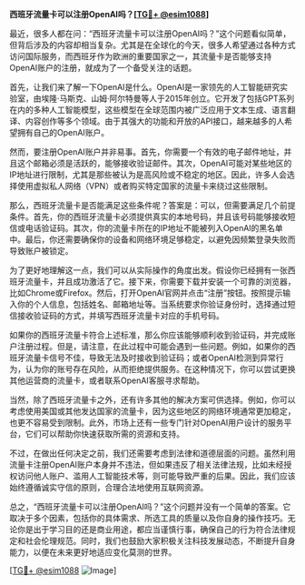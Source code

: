 **西班牙流量卡可以注册OpenAI吗？[[TG💪+ @esim1088](https://t.me/s/esim1088)]**

最近，很多人都在问：“西班牙流量卡可以注册OpenAI吗？”这个问题看似简单，但背后涉及的内容却相当复杂。尤其是在全球化的今天，很多人希望通过各种方式访问国际服务，而西班牙作为欧洲的重要国家之一，其流量卡是否能够支持OpenAI账户的注册，就成为了一个备受关注的话题。

首先，让我们来了解一下OpenAI是什么。OpenAI是一家领先的人工智能研究实验室，由埃隆·马斯克、山姆·阿尔特曼等人于2015年创立。它开发了包括GPT系列在内的多种人工智能模型，这些模型在全球范围内被广泛应用于文本生成、语言翻译、内容创作等多个领域。由于其强大的功能和开放的API接口，越来越多的人希望拥有自己的OpenAI账户。

然而，要注册OpenAI账户并非易事。首先，你需要一个有效的电子邮件地址，并且这个邮箱必须是活跃的，能够接收验证邮件。其次，OpenAI可能对某些地区的IP地址进行限制，尤其是那些被认为是高风险或不稳定的地区。因此，许多人会选择使用虚拟私人网络（VPN）或者购买特定国家的流量卡来绕过这些限制。

那么，西班牙流量卡是否能满足这些条件呢？答案是：可以，但需要满足几个前提条件。首先，你的西班牙流量卡必须提供真实的本地号码，并且该号码能够接收短信或电话验证码。其次，你的流量卡所在的IP地址不能被列入OpenAI的黑名单中。最后，你还需要确保你的设备和网络环境足够稳定，以避免因频繁登录失败而导致账户被锁定。

为了更好地理解这一点，我们可以从实际操作的角度出发。假设你已经拥有一张西班牙流量卡，并且成功激活了它。接下来，你需要下载并安装一个可靠的浏览器，比如Chrome或Firefox。然后，打开OpenAI官网并点击“注册”按钮。按照提示输入你的个人信息，包括姓名、邮箱地址等。当系统要求你验证身份时，选择通过短信接收验证码的方式，并填写西班牙流量卡对应的手机号码。

如果你的西班牙流量卡符合上述标准，那么你应该能够顺利收到验证码，并完成账户注册过程。但是，请注意，在此过程中可能会遇到一些问题。例如，如果你的西班牙流量卡信号不佳，导致无法及时接收到验证码；或者OpenAI检测到异常行为，认为你的账号存在风险，从而拒绝提供服务。在这种情况下，你可以尝试更换其他运营商的流量卡，或者联系OpenAI客服寻求帮助。

当然，除了西班牙流量卡之外，还有许多其他的解决方案可供选择。例如，你可以考虑使用美国或其他发达国家的流量卡，因为这些地区的网络环境通常更加稳定，也更不容易受到限制。此外，市场上还有一些专门针对OpenAI用户设计的服务平台，它们可以帮助你快速获取所需的资源和支持。

不过，在做出任何决定之前，我们还需要考虑到法律和道德层面的问题。虽然利用流量卡注册OpenAI账户本身并不违法，但如果违反了相关法律法规，比如未经授权访问他人账户、滥用人工智能技术等，则可能导致严重的后果。因此，我们应该始终遵循诚实守信的原则，合理合法地使用互联网资源。

总之，“西班牙流量卡可以注册OpenAI吗？”这个问题并没有一个简单的答案。它取决于多个因素，包括你的具体需求、所选工具的质量以及你自身的操作技巧。无论你是出于学习目的还是商业用途，都应当谨慎行事，确保自己的行为符合法律规定和社会伦理规范。同时，我们也鼓励大家积极关注科技发展动态，不断提升自身能力，以便在未来更好地适应变化莫测的世界。

[[TG💪+ @esim1088](https://t.me/s/esim1088) ![Image](https://i.postimg.cc/4NQfJmqS/Snipaste-2025-05-13-00-14-12.png)]